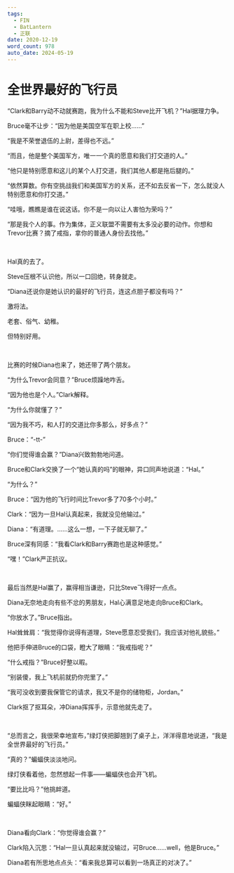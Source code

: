 ```yaml
---
tags:
  - FIN
  - BatLantern
  - 正联
date: 2020-12-19
word_count: 978
auto_date: 2024-05-19
---
```


# 全世界最好的飞行员

“Clark和Barry动不动就赛跑，我为什么不能和Steve比开飞机？”Hal据理力争。

Bruce毫不让步：“因为他是美国空军在职上校……”

“我是不荣誉退伍的上尉，差得也不远。”

“而且，他是整个美国军方，唯一一个真的愿意和我们打交道的人。”

“他只是特别愿意和这儿的某个人打交道，我们其他人都是拖后腿的。”

“依然算数。你有空挑战我们和美国军方的关系，还不如去反省一下，怎么就没人特别愿意和你打交道。”

“哇哦，瞧瞧是谁在说这话。你不是一向以让人害怕为荣吗？”

“那是我个人的事。作为集体，正义联盟不需要有太多没必要的动作。你想和Trevor比赛？摘了戒指，拿你的普通人身份去找他。”

<br>

Hal真的去了。

Steve压根不认识他，所以一口回绝，转身就走。

“Diana还说你是她认识的最好的飞行员，连这点胆子都没有吗？”

激将法。

老套、俗气、幼稚。

但特别好用。

<br>

比赛的时候Diana也来了，她还带了两个朋友。

“为什么Trevor会同意？”Bruce烦躁地咋舌。

“因为他也是个人。”Clark解释。

“为什么你就懂了？”

“因为我不巧，和人打的交道比你多那么，好多点？”

Bruce：“-tt-”

“你们觉得谁会赢？”Diana兴致勃勃地问道。

Bruce和Clark交换了一个“她认真的吗”的眼神，异口同声地说道：“Hal。”

“为什么？”

Bruce：“因为他的飞行时间比Trevor多了70多个小时。”

Clark：“因为一旦Hal认真起来，我就没见他输过。”

Diana：“有道理。……这么一想，一下子就无聊了。”

Bruce深有同感：“我看Clark和Barry赛跑也是这种感觉。”

“嘿！”Clark严正抗议。

<br>

最后当然是Hal赢了，赢得相当谦逊，只比Steve飞得好一点点。

Diana无奈地走向有些不忿的男朋友，Hal心满意足地走向Bruce和Clark。

“你放水了。”Bruce指出。

Hal耸耸肩：“我觉得你说得有道理，Steve愿意忍受我们，我应该对他礼貌些。”

他把手伸进Bruce的口袋，瞪大了眼睛：“我戒指呢？”

“什么戒指？”Bruce好整以暇。

“别装傻，我上飞机前就扔你兜里了。”

“我可没收到要我保管它的请求，我又不是你的储物柜，Jordan。”

Clark抠了抠耳朵，冲Diana挥挥手，示意他就先走了。

<br>

“总而言之，我很荣幸地宣布，”绿灯侠把脚翘到了桌子上，洋洋得意地说道，“我是全世界最好的飞行员。”

“真的？”蝙蝠侠淡淡地问。

绿灯侠看着他，忽然想起一件事——蝙蝠侠也会开飞机。

“要比比吗？”他挑衅道。

蝙蝠侠眯起眼睛：“好。”

<br>

Diana看向Clark：“你觉得谁会赢？”

Clark陷入沉思：“Hal一旦认真起来就没输过，可Bruce……well，他是Bruce。”

Diana若有所思地点点头：“看来我总算可以看到一场真正的对决了。”
